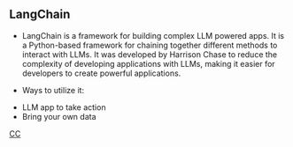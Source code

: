 ## LangChain
* LangChain is a framework for building complex LLM powered apps. It is a Python-based framework for chaining together different methods to interact with LLMs. It was developed by Harrison Chase to reduce the complexity of developing applications with LLMs, making it easier for developers to create powerful applications.

* Ways to utilize it:
 - LLM app to take action
 - Bring your own data
 

[CC](https://haihai/gpt-drive/)
